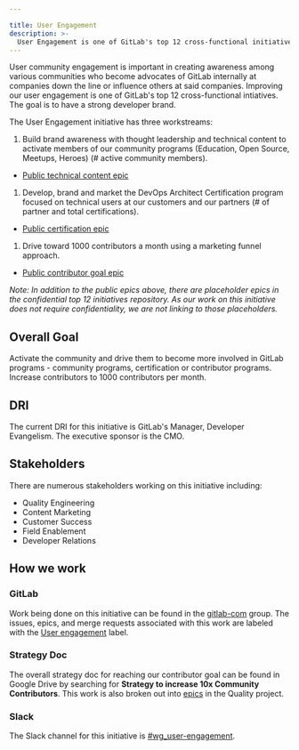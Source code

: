 ```yaml
---

title: User Engagement
description: >-
  User Engagement is one of GitLab's top 12 cross-functional initiatives. The goal is to strengthen our developer brand and increase contributors per month to GitLab.
---
```


User community engagement is important in creating awareness among various communities who become advocates of GitLab internally at companies down the line or influence others at said companies. Improving our user engagement is one of GitLab's top 12 cross-functional intiatives. The goal is to have a strong developer brand.

The User Engagement initiative has three workstreams:

1. Build brand awareness with thought leadership and technical content to activate members of our community programs (Education, Open Source, Meetups, Heroes) (# active community members).

* [Public technical content epic](https://gitlab.com/groups/gitlab-com/-/epics/1795)

1. Develop, brand and market the DevOps Architect Certification program focused on technical users at our customers and our partners (# of partner and total certifications).

* [Public certification epic](https://gitlab.com/groups/gitlab-com/customer-success/professional-services-group/-/epics/1277)

1. Drive toward 1000 contributors a month using a marketing funnel approach.

* [Public contributor goal epic](https://gitlab.com/groups/gitlab-com/-/epics/1796)

*Note: In addition to the public epics above, there are placeholder epics in the confidential top 12 initiatives repository. As our work on this initiative does not require confidentiality, we are not linking to those placeholders.*

## Overall Goal

Activate the community and drive them to become more involved in GitLab programs - community programs, certification or contributor programs. Increase contributors to 1000 contributors per month.

## DRI

The current DRI for this initiative is GitLab's Manager, Developer Evangelism. The executive sponsor is the CMO.

## Stakeholders

There are numerous stakeholders working on this initiative including:

* Quality Engineering
* Content Marketing
* Customer Success
* Field Enablement
* Developer Relations

## How we work

### GitLab

Work being done on this initiative can be found in the [gitlab-com](https://gitlab.com/gitlab-com) group. The issues, epics, and merge requests associated with this work are labeled with the [User engagement](https://gitlab.com/groups/gitlab-com/-/labels?subscribed=&search=User+engagement) label.

### Strategy Doc

The overall strategy doc for reaching our contributor goal can be found in Google Drive by searching for **Strategy to increase 10x Community Contributors**. This work is also broken out into [epics](https://gitlab.com/groups/gitlab-com/quality/-/epics?state=opened&page=1&sort=start_date_desc&label_name[]=User+engagement) in the Quality project.

### Slack

The Slack channel for this initiative is [#wg_user-engagement](https://gitlab.slack.com/archives/C037L2E7RST).
